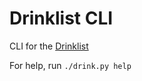 # Drinklist CLI

CLI for the [Drinklist](http://github.com/FIUS/drinklist)

For help, run `./drink.py help`
